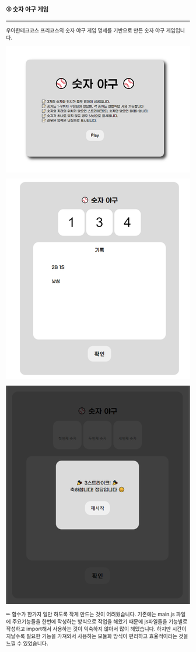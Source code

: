 ### ⚾ 숫자 야구 게임

---

우아한테크코스 프리코스의 숫자 야구 게임 명세를 기반으로 만든 숫자 야구 게임입니다.

![image-20221015192254394-16658294886272-16658294922384-16658294943076](README.assets/image-20221015192254394-16658294886272-16658294922384-16658294943076-16658295244648.png)

![image-20221015192740034](README.assets/image-20221015192740034.png)

![image-20221015192803385](README.assets/image-20221015192803385-166582968693812.png)



✏ 함수가 한가지 일만 하도록 작게 만드는 것이 어려웠습니다. 기존에는 main.js 파일에 주요기능들을 한번에 작성하는 방식으로 작업을 해왔기 때문에 js파일들을 기능별로 작성하고 import해서 사용하는 것이 익숙하지 않아서 많이 헤맸습니다. 하지만 시간이 지날수록 필요한 기능을 가져와서 사용하는 모듈화 방식이 편리하고 효율적이라는 것을 느낄 수 있었습니다.

